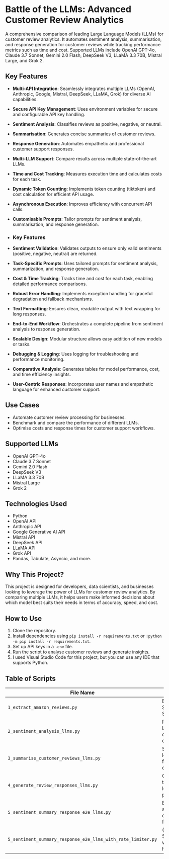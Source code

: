 # Battle of the LLMs: Advanced Customer Review Analytics

A comprehensive comparison of leading Large Language Models (LLMs) for customer review analytics. It automates sentiment analysis, summarisation, and response generation for customer reviews while tracking performance metrics such as time and cost. Supported LLMs include OpenAI GPT-4o, Claude 3.7 Sonnet, Gemini 2.0 Flash, DeepSeek V3, LLaMA 3.3 70B, Mistral Large, and Grok 2.

## Key Features

- **Multi-API Integration**: Seamlessly integrates multiple LLMs (OpenAI, Anthropic, Google, Mistral, DeepSeek, LLaMA, Grok) for diverse AI capabilities.  
- **Secure API Key Management**: Uses environment variables for secure and configurable API key handling.  
- **Sentiment Analysis**: Classifies reviews as positive, negative, or neutral.
- **Summarisation**: Generates concise summaries of customer reviews.
- **Response Generation**: Automates empathetic and professional customer support responses.
- **Multi-LLM Support**: Compare results across multiple state-of-the-art LLMs.
- **Time and Cost Tracking**: Measures execution time and calculates costs for each task.
- **Dynamic Token Counting**: Implements token counting (tiktoken) and cost calculation for efficient API usage.
- **Asynchronous Execution**: Improves efficiency with concurrent API calls.
- **Customisable Prompts**: Tailor prompts for sentiment analysis, summarisation, and response generation.

- ### Key Features

- **Sentiment Validation**: Validates outputs to ensure only valid sentiments (positive, negative, neutral) are returned.  
- **Task-Specific Prompts**: Uses tailored prompts for sentiment analysis, summarization, and response generation.  
- **Cost & Time Tracking**: Tracks time and cost for each task, enabling detailed performance comparisons.  
- **Robust Error Handling**: Implements exception handling for graceful degradation and fallback mechanisms.  
- **Text Formatting**: Ensures clean, readable output with text wrapping for long responses.  
- **End-to-End Workflow**: Orchestrates a complete pipeline from sentiment analysis to response generation.  
- **Scalable Design**: Modular structure allows easy addition of new models or tasks.  
- **Debugging & Logging**: Uses logging for troubleshooting and performance monitoring.  
- **Comparative Analysis**: Generates tables for model performance, cost, and time efficiency insights.  
- **User-Centric Responses**: Incorporates user names and empathetic language for enhanced customer support.  

## Use Cases

- Automate customer review processing for businesses.
- Benchmark and compare the performance of different LLMs.
- Optimise costs and response times for customer support workflows.

## Supported LLMs

- OpenAI GPT-4o
- Claude 3.7 Sonnet
- Gemini 2.0 Flash
- DeepSeek V3
- LLaMA 3.3 70B
- Mistral Large
- Grok 2

## Technologies Used

- Python
- OpenAI API
- Anthropic API
- Google Generative AI API
- Mistral API
- DeepSeek API
- LLaMA API
- Grok API
- Pandas, Tabulate, Asyncio, and more.

## Why This Project?

This project is designed for developers, data scientists, and businesses looking to leverage the power of LLMs for customer review analytics. By comparing multiple LLMs, it helps users make informed decisions about which model best suits their needs in terms of accuracy, speed, and cost.

## How to Use

1. Clone the repository.
2. Install dependencies using `pip install -r requirements.txt` or `!python -m pip install -r requirements.txt`.
3. Set up API keys in a `.env` file.
4. Run the script to analyse customer reviews and generate insights.
5. I used Visual Studio Code for this project, but you can use any IDE that supports Python.

## Table of Scripts

| File Name                                      | Description                                                                 |
|------------------------------------------------|-----------------------------------------------------------------------------|
| `1_extract_amazon_reviews.py`                  | Extracts customer reviews for Amazon Shopping Apps from Google Play and App Store for analysis.                         |
| `2_sentiment_analysis_llms.py`                | Performs sentiment analysis using various Large Language Models (LLMs) and compares their performance across different datasets.        |
| `3_summarise_customer_reviews_llms.py`        | Summarises customer reviews using 7 leading LLMs to generate concise insights from large volumes of feedback and compares LLMs performance.        |
| `4_generate_review_responses_llms.py`         | Generates responses for customer reviews that have not yet been addressed using 7 leading LLMs and compares LLMs performance. |
| `5_sentiment_summary_response_e2e_llms.py`    | End-to-end pipeline for sentiment analysis, summarisation, response generation, and comparison of total response time and cost for each LLM. |
| `5_sentiment_summary_response_e2e_llms_with_rate_limiter.py` | (Out of scope) Enhanced version of 5_sentiment_summary_response_e2e_llms.py with rate limiting for Mistral Large LLM to handle API throttling issues that it was facing. |
